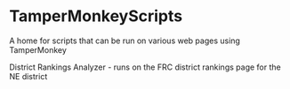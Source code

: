 # TamperMonkeyScripts
A home for scripts that can be run on various web pages using TamperMonkey

District Rankings Analyzer - runs on the FRC district rankings page for the NE district
